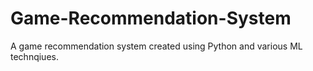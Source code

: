 # Game-Recommendation-System
A game recommendation system created using Python and various ML technqiues.
